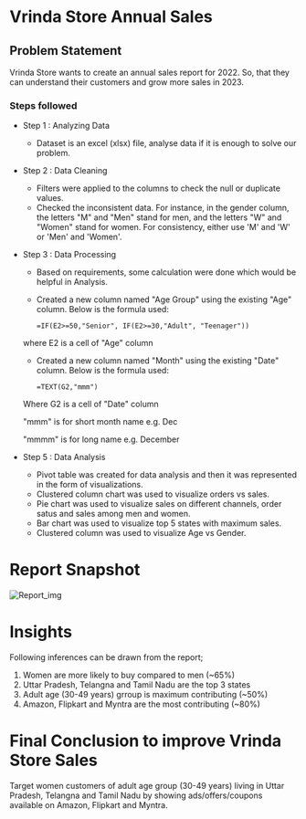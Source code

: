 # Vrinda Store Annual Sales

## Problem Statement

Vrinda Store wants to create an annual sales report for 2022. So, that they can understand their customers and grow more sales in 2023.


### Steps followed 

- Step 1 : Analyzing Data
  - Dataset is an excel (xlsx) file, analyse data if it is enough to solve our problem.

- Step 2 : Data Cleaning 
  - Filters were applied to the columns to check the null or duplicate values.
  - Checked the inconsistent data. For instance, in the gender column, the letters "M" and "Men" stand for men, and the letters "W" and "Women" stand for women. For consistency, either use 'M' and 'W' or 'Men' and 'Women'.

- Step 3 : Data Processing
  - Based on requirements, some calculation were done which would be helpful in Analysis. 
  - Created a new column named "Age Group" using the existing "Age" column. 
  Below is the formula used:
       
        =IF(E2>=50,"Senior", IF(E2>=30,"Adult", "Teenager"))
  where E2 is a cell of "Age" column 
  - Created a new column named "Month" using the existing "Date" column. 
  Below is the formula used:

        =TEXT(G2,"mmm")
  Where G2 is a cell of "Date" column

  "mmm" is for short month name e.g. Dec 

  "mmmm" is for long name e.g. December


- Step 5 : Data Analysis
  - Pivot table was created for data analysis and then it was represented in the form of visualizations.
  -  Clustered column chart was used to visualize orders vs sales.
  - Pie chart was used to visualize sales on different channels, order satus and sales among men and women.
  - Bar chart was used to visualize top 5 states with maximum sales.
  - Clustered column was used to visualize Age vs Gender.


 # Report Snapshot

![Report_img](https://github.com/vinodsrawat/Vrinda-Strore-Annual-Excel-Report/assets/161686865/6a68f05e-c6e6-4cbc-854d-1b33e9e42139)

# Insights

Following inferences can be drawn from the report;
								
1. Women are more likely to buy compared to men (~65%)								
2. Uttar Pradesh, Telangna and Tamil Nadu are the top 3 states								
3. Adult age (30-49 years) grroup is maximum contributing (~50%)								
4. Amazon, Flipkart and Myntra are the most contributing (~80%)								
								
# Final Conclusion to improve Vrinda Store Sales								
Target women customers of adult age group (30-49 years) living in Uttar Pradesh, Telangna and Tamil Nadu by showing ads/offers/coupons available on Amazon, Flipkart and Myntra.
